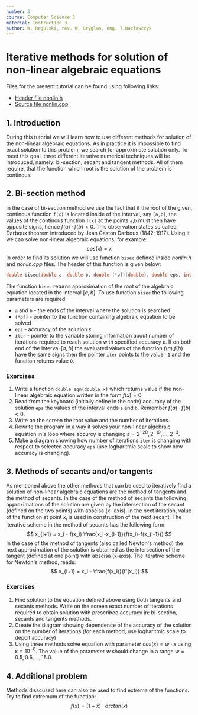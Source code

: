 ```yaml
---
number: 3
course: Computer Science 3
material: Instruction 3
author: W. Regulski, rev. W. Gryglas, eng. T.Wacławczyk
---
```


# Iterative methods for solution of non-linear algebraic equations
Files for the present tutorial can be found using following links:


 - [Header file nonlin.h](http://ccfd.github.io/courses/code/info2/nonlin.h)
 - [Source file nonlin.cpp](http://ccfd.github.io/courses/code/info2/nonlin.cpp)

## 1. Introduction
During this tutorial we will learn how to use different methods for solution
of the non-linear algebraic equations. As in practice it is impossible to
find exact solution to this problem, we search for approximate solution only.
To meet this goal, three different iterative numerical techniques will be introduced, namely:
bi-section, secant and tangent methods. 
All of them require, that the function which root is
the solution of the problem is continous.



## 2. Bi-section method

In the case of bi-section method we use the fact 
that if the root of the given,
continous function `f(x)` is located
inside of the interval, say `[a,b]`,
the values of the continous function `f(x)` 
at the points `a`,`b` must then have opposite signs, hence
$f(a) \cdot f(b) < 0$. 
This observation states so called  Darboux theorem introduced by
Jean Gaston Darboux (1842-1917).
Using it we can solve 
non-linear algebraic equations,
for example:
$$cos(x) = x$$
In order to find its solution we will use function
`bisec` defined inside *nonlin.h* and *nonlin.cpp* files.
The header of this function is given below:
```c++
double bisec(double a, double b, double (*pf)(double), double eps, int *iter)
```

The function `bisec` returns approximation of the root of the algebraic equation
located in the interval $[a,b]$. To use function `bisec` the
following parameters are required:

- `a` and `b` - the ends of the interval where the solution is searched
- `(*pf)` - pointer to  the function containing algebraic equation to be solved
- `eps`   - accuracy of the solution $\varepsilon$
- `iter`  - pointer to the variable storing information about number of iterations
            required to reach solution with specified accuracy $\varepsilon$.
            If on both end of the interval $[a, b]$ the evaluated values of
            the function $f(a)$,$f(b)$ have the same signs then the pointer `iter` points
            to the value `-1` and the function returns value `0`.
            

### Exercises
1. Write a function `double eqn(double x)` which returns value if the non-linear
   algebraic equation written in the form  $f (x) = 0$
2. Read from the keyboard (initially define in the code) accuracy of the solution `eps`
   the values of the interval ends `a` and `b`. Remember $f(a) \cdot f(b) < 0$. 
3. Write on the screen the root value and the number of iterations.
4. Rewrite the program in a way it solves your non-linear algebraic equation in a loop
   where accurcy is changing  $\varepsilon = 2^{-20} , 2^{-19}, ..., 2^{-3}$.
5. Make a diagram showing how number of iterations `iter` is changing with respect
  to selected accuracy `eps` (use logharitmic scale to show how accuracy is changing).

## 3. Methods of secants and/or tangents
As mentioned above the other methods that can be used to iteratively find a solution
of non-linear algebraic equations are the method of tangents and the method of
secants. In the case of the method  of secants the following approximations of the
solution are given by the intersection of the secant (defined on the two points)
with abscisa (x- axis). In the next iteration, value of the function at point $x_i$
is used in construction of the next secant. The iterative scheme in the method of
secants has the following form:
$$ x_{i+1} = x_i - f(x_i) \frac{x_i-x_{i-1}}{f(x_i)-f(x_{i-1})} $$
In the case of the method of tangents (also called Newton's method) the next
approximation of the solution is obtained as the intersection of the tangent
(defined at one point) with abscisa (x-axis). The iterative scheme for Newton's
method, reads:
$$ x_{i+1} = x_i - \frac{f(x_i)}{f'(x_i)} $$

### Exercises
1. Find solution to the equation defined above using both tangents and secants methods.  Write on the screen exact number of iterations required to obtain solution with prescribed accuracy in: bi-section, secants and tangents methods.
2. Create the diagram showing dependence of the accuracy of the solution on the  number of iterations (for each method, use logharitmic scale to depcit accuracy)
3. Using three methods solve equation with parameter $cos(x) = w \cdot x$ using $\varepsilon = 10^{-6}$. The value of the parameter $w$ should change in a range
$w = 0.5, 0.6, ..., 15.0$.

## 4. Additional problem
Methods disscused here can also be used to find extrema of the functions. Try to find
extremum of the function:
$$ f (x) = (1 + x) \cdot arctan(x) $$
